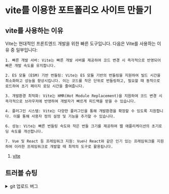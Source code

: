 # vite를 이용한 포트폴리오 사이트 만들기

## vite를 사용하는 이유
Vite는 현대적인 프론트엔드 개발을 위한 빠른 도구입니다. 다음은 Vite를 사용하는 이유 중 일부입니다:

    1. 빠른 개발 서버: Vite는 빠른 개발 서버를 제공하여 코드 변경 시 즉각적으로 반영되어 빠른 개발 속도를 유지합니다.

    2. ES 모듈 (ESM) 기반 번들링: Vite는 ES 모듈 기반의 번들링을 지원하여 빌드 시간을 최소화하고 성능을 향상시킵니다. 이는 코드를 작은 단위로 번들링하고, 필요할 때 동적으로 로드하여 초기 페이지 로딩 시간을 줄여줍니다.

    3. 개발환경 최적화: Vite는 HMR(Hot Module Replacement)을 지원하여 코드 변경 시 즉각적으로 브라우저에 반영하여 개발자가 빠르게 피드백을 받을 수 있습니다.

    4. 플러그인 시스템: Vite는 다양한 플러그인을 통해 개발환경을 확장할 수 있도록 지원합니다. 이를 통해 사용자 정의 설정 및 기능을 추가할 수 있습니다.

    6. 성능: Vite는 빠른 번들링 속도와 작은 번들 크기를 제공하여 웹 애플리케이션의 초기로딩 속도를 개선합니다.

    7. Vue 및 React 등 프레임워크 지원: Vue나 React와 같은 인기 있는 프레임워크를 지원하여 이러한 프레임워크로 개발할 때 최적의 도구로 활용됩니다.
1. [vite](https://kovitejs.dev/guide/)


## 트러블 슈팅 
<details>
<summary>git 업로드 버그</summary>
git 명령 불가 
git 환경변수 설정

권한으로 업로드 버그생김
자격증명 확인
git remote set-url origin https://elese0821@github.com/elese0821/vite-project.git

git init
git add README.md
git commit -m "first commit"
git branch -M main
git remote add origin https://github.com/elese0821/vite-project.git
git push -u origin main
</details>